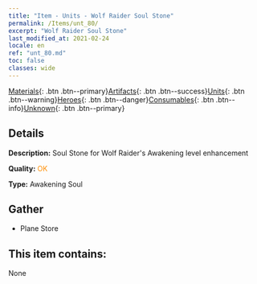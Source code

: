 ```yaml
---
title: "Item - Units - Wolf Raider Soul Stone"
permalink: /Items/unt_80/
excerpt: "Wolf Raider Soul Stone"
last_modified_at: 2021-02-24
locale: en
ref: "unt_80.md"
toc: false
classes: wide
---
```

 [Materials](/Items/){: .btn .btn--primary}[Artifacts](/Items/Artifacts/){: .btn .btn--success}[Units](/Items/Units/){: .btn .btn--warning}[Heroes](/Items/Heroes/){: .btn .btn--danger}[Consumables](/Items/Consumables/){: .btn .btn--info}[Unknown](/Items/Unknown/){: .btn .btn--primary}

## Details
 **Description:** Soul Stone for Wolf Raider's Awakening level enhancement

 **Quality:** <span style="color: #FF8C00">OK</span>

 **Type:** Awakening Soul

## Gather

*    Plane Store 

## This item contains:

  None

